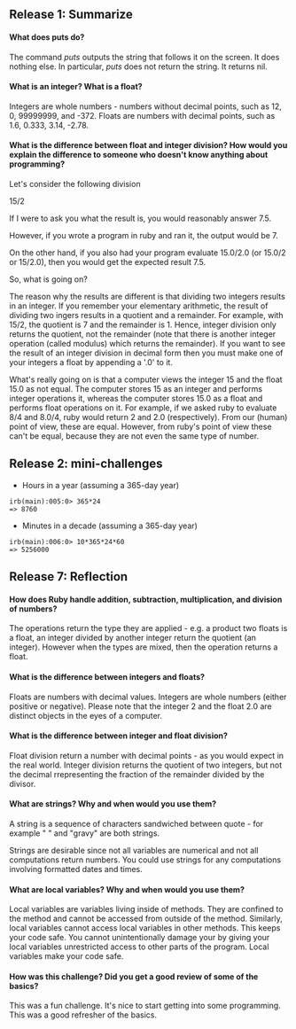 ## Release 1: Summarize

#### What does puts do?

The command *puts* outputs the string that follows it on the screen. It does nothing else. In particular, *puts* does not return the string.
It returns nil.

#### What is an integer? What is a float?

Integers are whole numbers - numbers without decimal points, such as 12, 0, 99999999, and -372.
Floats are numbers with decimal points, such as 1.6, 0.333, 3.14, -2.78.

#### What is the difference between float and integer division? How would you explain the difference to someone who doesn't know anything about programming?

Let's consider the following division

15/2

If I were to ask you what the result is, you would reasonably answer 7.5.

However, if you wrote a program in ruby and ran it, the output would be 7.

On the other hand, if you also had your program evaluate 15.0/2.0 (or 15.0/2 or 15/2.0), then you would get the expected result 7.5.

So, what is going on?

The reason why the results are different is that dividing two integers results in an integer.
If you remember your elementary arithmetic, the result of dividing two ingers results in a quotient and a remainder.
For example, with 15/2, the quotient is 7 and the remainder is 1.
Hence, integer division only returns the quotient, not the remainder (note that there is another integer operation (called modulus) which returns the remainder).
If you want to see the result of an integer division in decimal form then you must make one of your integers a float by appending a '.0' to it.

What's really going on is that a computer views the integer 15 and the float 15.0 as not equal. The computer stores 15 as an integer and performs integer operations it, whereas the computer stores 15.0 as a float and performs float operations on it. For example, if we asked ruby to evaluate 8/4 and 8.0/4, ruby would return 2 and 2.0 (respectively). From our (human) point of view, these are equal. However, from ruby's point of view these can't be equal, because they are not even the same type of number.

## Release 2: mini-challenges

* Hours in a year (assuming a 365-day year)

```
irb(main):005:0> 365*24
=> 8760
```

* Minutes in a decade (assuming a 365-day year)

```
irb(main):006:0> 10*365*24*60
=> 5256000

```

## Release 7: Reflection

#### How does Ruby handle addition, subtraction, multiplication, and division of numbers?

The operations return the type they are applied - e.g. a product two floats is a float, an integer divided by another integer return the quotient (an integer).
However when the types are mixed, then the operation returns a float.

#### What is the difference between integers and floats?

Floats are numbers with decimal values. Integers are whole numbers (either positive or negative).
Please note that the integer 2 and the float 2.0 are distinct objects in the eyes of a computer.

#### What is the difference between integer and float division?

Float division return a number with decimal points - as you would expect in the real world.
Integer division returns the quotient of two integers, but not the decimal rrepresenting the fraction of the remainder divided by the divisor.

#### What are strings? Why and when would you use them?

A string is a sequence of characters sandwiched between quote - for example " " and  "gravy" are both strings.

Strings are desirable since not all variables are numerical and not all computations return numbers. You could use strings for any computations involving formatted dates and times. 

#### What are local variables? Why and when would you use them?

Local variables are variables living inside of methods. They are confined to the method and cannot be accessed from outside of the method. Similarly, local variables cannot access local variables in other methods. This keeps your code safe. You cannot unintentionally damage your by giving your local variables unrestricted access to other parts of the program. Local variables make your code safe.


#### How was this challenge? Did you get a good review of some of the basics?

This was a fun challenge. It's nice to start getting into some programming.
This was a good refresher of the basics.